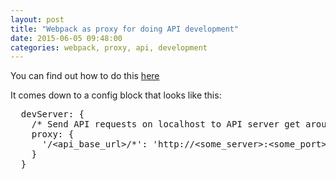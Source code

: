 ```yaml
---
layout: post
title: "Webpack as proxy for doing API development"
date: 2015-06-05 09:48:00
categories: webpack, proxy, api, development
---
```

<p>You can find out how to do this <a href="http://webpack.github.io/docs/webpack-dev-server.html">here</a></p>

<p>It comes down to a config block that looks like this:</p>

<pre>
  devServer: {
    /* Send API requests on localhost to API server get around CORS */
    proxy: {
      '/&lt;api_base_url&gt;/*': 'http://&lt;some_server&gt;:&lt;some_port&gt;'
    }
  }</pre>
